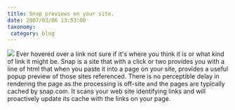```yaml
---
title: Snap previews on your site.
date: 2007/03/06 13:53:00
taxonomy: 
 category: blog 
---
```


![](http://i.snap.com/images/spa-demo.gif)
Ever hovered over a link not sure if it's where you think it is or what kind of link it might be.
Snap is a site that with a click or two provides you with a line of html that when you paste it into a page on your site, provides a useful popup preview of those sites referenced.
There is no perceptible delay in rendering the page as the processing is off-site and the pages are typically cached by snap.com. It scans your web site identifying links and will proactively update its cache with the links on your page.

